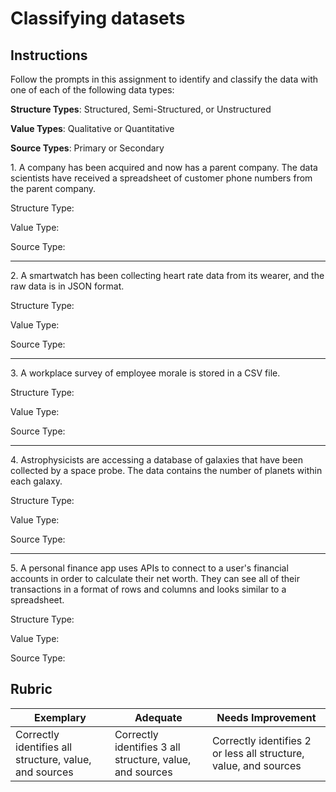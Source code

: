 # Classifying datasets

## Instructions

Follow the prompts in this assignment to identify and classify the data with one of each of the following data types:

**Structure Types**: Structured, Semi-Structured, or Unstructured

**Value Types**: Qualitative or Quantitative

**Source Types**: Primary or Secondary

1\. A company has been acquired and now has a parent company. The data scientists have received a spreadsheet of customer phone numbers from the parent company.

Structure Type:

Value Type:

Source Type:

---

2\. A smartwatch has been collecting heart rate data from its wearer, and the raw data is in JSON format.

Structure Type:

Value Type:

Source Type:

---

3\. A workplace survey of employee morale is stored in a CSV file.

Structure Type:

Value Type:

Source Type:

---

4\. Astrophysicists are accessing a database of galaxies that have been collected by a space probe. The data contains the number of planets within each galaxy.

Structure Type:

Value Type:

Source Type:

---

5\. A personal finance app uses APIs to connect to a user's financial accounts in order to calculate their net worth. They can see all of their transactions in a format of rows and columns and looks similar to a spreadsheet.

Structure Type:

Value Type:

Source Type:

## Rubric

Exemplary | Adequate | Needs Improvement
--- | --- | -- |
Correctly identifies all structure, value, and sources |Correctly identifies 3 all structure, value, and sources|Correctly identifies 2 or less all structure, value, and sources|